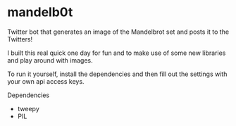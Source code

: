# mandelb0t
Twitter bot that generates an image of the Mandelbrot set and posts it to the Twitters!

I built this real quick one day for fun and to make use of some new libraries and play around with images.

To run it yourself, install the dependencies and then fill out the settings with your own api access keys.

Dependencies
- tweepy
- PIL
